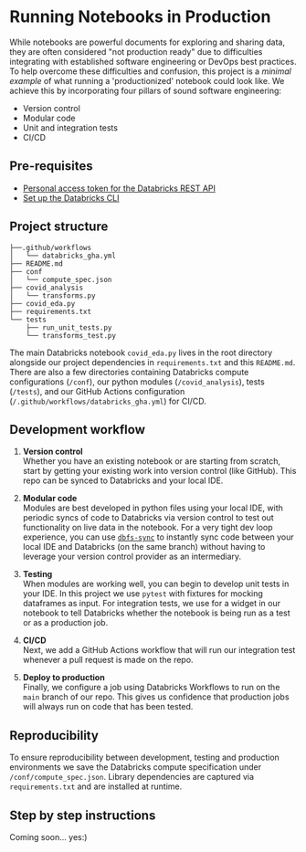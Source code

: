 # Running Notebooks in Production

While notebooks are powerful documents for exploring and sharing data, they are often considered "not production ready" due to difficulties integrating with established software engineering or DevOps best practices.  To help overcome these difficulties and confusion, this project is a _minimal example_ of what running a 'productionized' notebook could look like.  We achieve this by incorporating four pillars of sound software engineering:

* Version control
* Modular code
* Unit and integration tests
* CI/CD

## Pre-requisites
* [Personal access token for the Databricks REST API](https://docs.databricks.com/dev-tools/api/latest/authentication.html)
* [Set up the Databricks CLI](https://docs.databricks.com/dev-tools/cli/index.html)

## Project structure

```.
├──.github/workflows
│   └── databricks_gha.yml
├── README.md
├── conf
│   └── compute_spec.json
├── covid_analysis
│   └── transforms.py
├── covid_eda.py
├── requirements.txt
└── tests
    ├── run_unit_tests.py
    └── transforms_test.py
```

The main Databricks notebook `covid_eda.py` lives in the root directory alongside our project dependencies in `requirements.txt` and this `README.md`.  There are also a few directories containing Databricks compute configurations (`/conf`), our python modules (`/covid_analysis`), tests (`/tests`), and our GitHub Actions configuration (`/.github/workflows/databricks_gha.yml`) for CI/CD. 

## Development workflow

1. **Version control** <br> Whether you have an existing notebook or are starting from scratch, start by getting your existing work into version control (like GitHub).  This repo can be synced to Databricks and your local IDE.  

2. **Modular code** <br> Modules are best developed in python files using your local IDE, with periodic syncs of code to Databricks via version control to test out functionality on live data in the notebook.  For a very tight dev loop experience, you can use [`dbfs-sync`](https://github.com/databricks/dbfs-sync) to instantly sync code between your local IDE and Databricks (on the same branch) without having to leverage your version control provider as an intermediary.  

3. **Testing** <br> When modules are working well, you can begin to develop unit tests in your IDE.  In this project we use `pytest` with fixtures for mocking dataframes as input.  For integration tests, we use for a widget in our notebook to tell Databricks whether the notebook is being run as a test or as a production job.

4. **CI/CD** <br> Next, we add a GitHub Actions workflow that will run our integration test whenever a pull request is made on the repo.  

5. **Deploy to production** <br> Finally, we configure a job using Databricks Workflows to run on the `main` branch of our repo.  This gives us confidence that production jobs will always run on code that has been tested.

## Reproducibility
To ensure reproducibility between development, testing and production environments we save the Databricks compute specification under `/conf/compute_spec.json`.  Library dependencies are captured via `requirements.txt` and are installed at runtime.

## Step by step instructions

Coming soon... yes:) 
